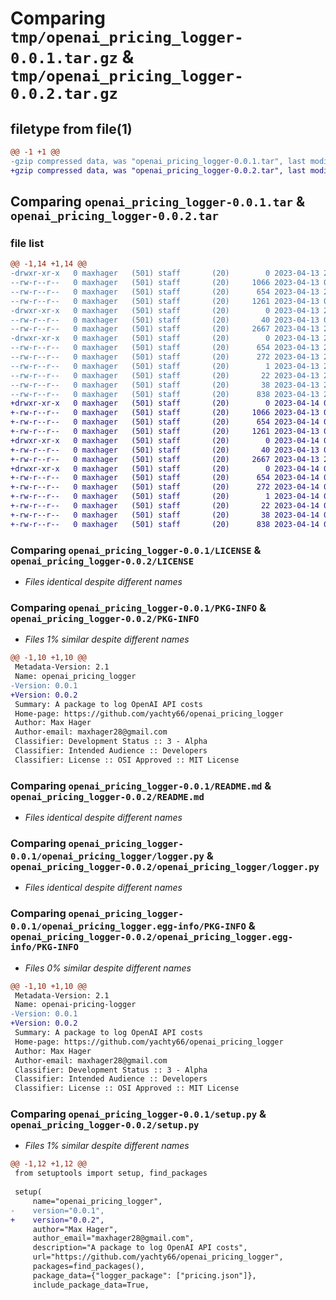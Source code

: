 # Comparing `tmp/openai_pricing_logger-0.0.1.tar.gz` & `tmp/openai_pricing_logger-0.0.2.tar.gz`

## filetype from file(1)

```diff
@@ -1 +1 @@
-gzip compressed data, was "openai_pricing_logger-0.0.1.tar", last modified: Thu Apr 13 21:10:56 2023, max compression
+gzip compressed data, was "openai_pricing_logger-0.0.2.tar", last modified: Fri Apr 14 00:32:35 2023, max compression
```

## Comparing `openai_pricing_logger-0.0.1.tar` & `openai_pricing_logger-0.0.2.tar`

### file list

```diff
@@ -1,14 +1,14 @@
-drwxr-xr-x   0 maxhager   (501) staff       (20)        0 2023-04-13 21:10:56.532738 openai_pricing_logger-0.0.1/
--rw-r--r--   0 maxhager   (501) staff       (20)     1066 2023-04-13 05:31:12.000000 openai_pricing_logger-0.0.1/LICENSE
--rw-r--r--   0 maxhager   (501) staff       (20)      654 2023-04-13 21:10:56.532565 openai_pricing_logger-0.0.1/PKG-INFO
--rw-r--r--   0 maxhager   (501) staff       (20)     1261 2023-04-13 05:38:51.000000 openai_pricing_logger-0.0.1/README.md
-drwxr-xr-x   0 maxhager   (501) staff       (20)        0 2023-04-13 21:10:56.531722 openai_pricing_logger-0.0.1/openai_pricing_logger/
--rw-r--r--   0 maxhager   (501) staff       (20)       40 2023-04-13 04:58:31.000000 openai_pricing_logger-0.0.1/openai_pricing_logger/__init__.py
--rw-r--r--   0 maxhager   (501) staff       (20)     2667 2023-04-13 20:58:51.000000 openai_pricing_logger-0.0.1/openai_pricing_logger/logger.py
-drwxr-xr-x   0 maxhager   (501) staff       (20)        0 2023-04-13 21:10:56.532372 openai_pricing_logger-0.0.1/openai_pricing_logger.egg-info/
--rw-r--r--   0 maxhager   (501) staff       (20)      654 2023-04-13 21:10:56.000000 openai_pricing_logger-0.0.1/openai_pricing_logger.egg-info/PKG-INFO
--rw-r--r--   0 maxhager   (501) staff       (20)      272 2023-04-13 21:10:56.000000 openai_pricing_logger-0.0.1/openai_pricing_logger.egg-info/SOURCES.txt
--rw-r--r--   0 maxhager   (501) staff       (20)        1 2023-04-13 21:10:56.000000 openai_pricing_logger-0.0.1/openai_pricing_logger.egg-info/dependency_links.txt
--rw-r--r--   0 maxhager   (501) staff       (20)       22 2023-04-13 21:10:56.000000 openai_pricing_logger-0.0.1/openai_pricing_logger.egg-info/top_level.txt
--rw-r--r--   0 maxhager   (501) staff       (20)       38 2023-04-13 21:10:56.532783 openai_pricing_logger-0.0.1/setup.cfg
--rw-r--r--   0 maxhager   (501) staff       (20)      838 2023-04-13 21:10:12.000000 openai_pricing_logger-0.0.1/setup.py
+drwxr-xr-x   0 maxhager   (501) staff       (20)        0 2023-04-14 00:32:35.404468 openai_pricing_logger-0.0.2/
+-rw-r--r--   0 maxhager   (501) staff       (20)     1066 2023-04-13 05:31:12.000000 openai_pricing_logger-0.0.2/LICENSE
+-rw-r--r--   0 maxhager   (501) staff       (20)      654 2023-04-14 00:32:35.404235 openai_pricing_logger-0.0.2/PKG-INFO
+-rw-r--r--   0 maxhager   (501) staff       (20)     1261 2023-04-13 05:38:51.000000 openai_pricing_logger-0.0.2/README.md
+drwxr-xr-x   0 maxhager   (501) staff       (20)        0 2023-04-14 00:32:35.403475 openai_pricing_logger-0.0.2/openai_pricing_logger/
+-rw-r--r--   0 maxhager   (501) staff       (20)       40 2023-04-13 04:58:31.000000 openai_pricing_logger-0.0.2/openai_pricing_logger/__init__.py
+-rw-r--r--   0 maxhager   (501) staff       (20)     2667 2023-04-13 20:58:51.000000 openai_pricing_logger-0.0.2/openai_pricing_logger/logger.py
+drwxr-xr-x   0 maxhager   (501) staff       (20)        0 2023-04-14 00:32:35.404047 openai_pricing_logger-0.0.2/openai_pricing_logger.egg-info/
+-rw-r--r--   0 maxhager   (501) staff       (20)      654 2023-04-14 00:32:35.000000 openai_pricing_logger-0.0.2/openai_pricing_logger.egg-info/PKG-INFO
+-rw-r--r--   0 maxhager   (501) staff       (20)      272 2023-04-14 00:32:35.000000 openai_pricing_logger-0.0.2/openai_pricing_logger.egg-info/SOURCES.txt
+-rw-r--r--   0 maxhager   (501) staff       (20)        1 2023-04-14 00:32:35.000000 openai_pricing_logger-0.0.2/openai_pricing_logger.egg-info/dependency_links.txt
+-rw-r--r--   0 maxhager   (501) staff       (20)       22 2023-04-14 00:32:35.000000 openai_pricing_logger-0.0.2/openai_pricing_logger.egg-info/top_level.txt
+-rw-r--r--   0 maxhager   (501) staff       (20)       38 2023-04-14 00:32:35.404505 openai_pricing_logger-0.0.2/setup.cfg
+-rw-r--r--   0 maxhager   (501) staff       (20)      838 2023-04-14 00:31:30.000000 openai_pricing_logger-0.0.2/setup.py
```

### Comparing `openai_pricing_logger-0.0.1/LICENSE` & `openai_pricing_logger-0.0.2/LICENSE`

 * *Files identical despite different names*

### Comparing `openai_pricing_logger-0.0.1/PKG-INFO` & `openai_pricing_logger-0.0.2/PKG-INFO`

 * *Files 1% similar despite different names*

```diff
@@ -1,10 +1,10 @@
 Metadata-Version: 2.1
 Name: openai_pricing_logger
-Version: 0.0.1
+Version: 0.0.2
 Summary: A package to log OpenAI API costs
 Home-page: https://github.com/yachty66/openai_pricing_logger
 Author: Max Hager
 Author-email: maxhager28@gmail.com
 Classifier: Development Status :: 3 - Alpha
 Classifier: Intended Audience :: Developers
 Classifier: License :: OSI Approved :: MIT License
```

### Comparing `openai_pricing_logger-0.0.1/README.md` & `openai_pricing_logger-0.0.2/README.md`

 * *Files identical despite different names*

### Comparing `openai_pricing_logger-0.0.1/openai_pricing_logger/logger.py` & `openai_pricing_logger-0.0.2/openai_pricing_logger/logger.py`

 * *Files identical despite different names*

### Comparing `openai_pricing_logger-0.0.1/openai_pricing_logger.egg-info/PKG-INFO` & `openai_pricing_logger-0.0.2/openai_pricing_logger.egg-info/PKG-INFO`

 * *Files 0% similar despite different names*

```diff
@@ -1,10 +1,10 @@
 Metadata-Version: 2.1
 Name: openai-pricing-logger
-Version: 0.0.1
+Version: 0.0.2
 Summary: A package to log OpenAI API costs
 Home-page: https://github.com/yachty66/openai_pricing_logger
 Author: Max Hager
 Author-email: maxhager28@gmail.com
 Classifier: Development Status :: 3 - Alpha
 Classifier: Intended Audience :: Developers
 Classifier: License :: OSI Approved :: MIT License
```

### Comparing `openai_pricing_logger-0.0.1/setup.py` & `openai_pricing_logger-0.0.2/setup.py`

 * *Files 1% similar despite different names*

```diff
@@ -1,12 +1,12 @@
 from setuptools import setup, find_packages
 
 setup(
     name="openai_pricing_logger",
-    version="0.0.1",
+    version="0.0.2",
     author="Max Hager",
     author_email="maxhager28@gmail.com",
     description="A package to log OpenAI API costs",
     url="https://github.com/yachty66/openai_pricing_logger",
     packages=find_packages(),
     package_data={"logger_package": ["pricing.json"]},
     include_package_data=True,
```

